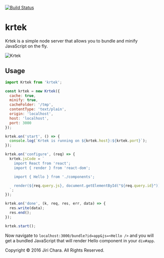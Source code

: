 [![Build Status](https://travis-ci.org/JiriChara/krtek.svg?branch=master)](https://travis-ci.org/JiriChara/krtek)

# krtek

Krtek is a simple node server that allows you to bundle and minify JavaScript on the fly.

![Krtek](https://raw.github.com/JiriChara/krtek/master/public/images/krtek.jpg)

## Usage

```javascript
import Krtek from 'krtek';

const krtek = new Krtek({
  cache: true,
  minify: true,
  cacheFolder: '/tmp',
  contentType: 'text/plain',
  origin: 'localhost',
  host: 'localhost',
  port: 3000
});

krtek.on('start', () => {
  console.log(`Krtek is running on ${krtek.host}:${krtek.port}`);
});

krtek.on('configure', (req) => {
  krtek.jsCode = `
    import React from 'react';
    import { render } from 'react-dom';

    import { Hello } from './components';

    render(${req.query.js}, document.getElementById("${req.query.id}"));
  `;
});

krtek.on('done', (k, req, res, err, data) => {
  res.write(data);
  res.end();
});

krtek.start();
```

Now navigate to `localhost:3000/bundle?id=app&js=<Hello />` and you will get a bundled JavaScript that will render Hello component in your `div#app`.

Copyright © 2016 Jiri Chara. All Rights Reserved.
